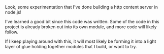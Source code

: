 Look, some experimentation that I've done building a http content server in node.js!

I've learned a good bit since this code was written.  Some of the code in this project is already broken out into its own module, and more code will likely follow.

If I keep playing around with this, it will most likely be forming it into a light layer of glue holding together modules that I build, or want to try.